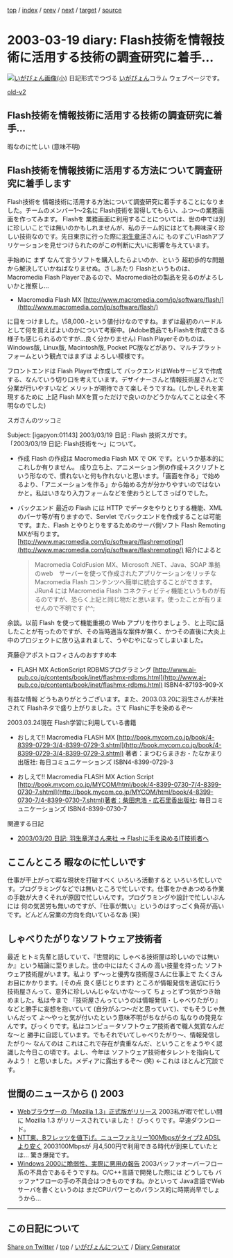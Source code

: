 [top](https://igapyon.github.io/diary/) 
 / [index](https://igapyon.github.io/diary/2003/index.html) 
 / [prev](https://igapyon.github.io/diary/2003/ig030312.html) 
 / [next](https://igapyon.github.io/diary/2003/ig030320.html) 
 / [target](https://igapyon.github.io/diary/2003/ig030319.html) 
 / [source](https://github.com/igapyon/diary/blob/gh-pages/2003/ig030319.html.src.md) 

2003-03-19 diary: Flash技術を情報技術に活用する技術の調査研究に着手…
=====================================================================================================
[![いがぴょん画像(小)](https://igapyon.github.io/diary/images/iga200306s.jpg "いがぴょん")](https://igapyon.github.io/diary/memo/memoigapyon.html) 日記形式でつづる [いがぴょん](https://igapyon.github.io/diary/memo/memoigapyon.html)コラム ウェブページです。

[old-v2](ig030319-orig.html)

## Flash技術を情報技術に活用する技術の調査研究に着手…

暇なのに忙しい (意味不明)


## Flash技術を情報技術に活用する方法について調査研究に着手します

Flash技術を 情報技術に活用する方法について調査研究に着手することになりました。チームのメンバー1～2名に
Flash技術を習得してもらい、ふつ～の業務画面を作ってみます。
Flashを 業務画面に利用することについては、世の中では別に珍しいことでは無いのかもしれませんが、私のチーム的にはとても興味深く珍しい技術なのです。先日東京に行った際に[羽生章洋](http://d.hatena.ne.jp/habuakihiro/)さんに ものすごいFlashアプリケーションを見せつけられたのがこの判断に大いに影響を与えています。

手始めに まず なんて言うソフトを購入したらよいのか、という 超初歩的な問題から解決していかねばなりませぬ。さしあたり
Flashというものは、Macromedia Flash Playerであるので、Macromedia社の製品を見るのがよろしいかと推察し…

* Macromedia Flash MX
  [http://www.macromedia.com/jp/software/flash/](http://www.macromedia.com/jp/software/flash/)

に目をつけました。\58,000.-という値付けなのですね。まずは最初のハードルとして何を買えばよいのかについて考察中。(Adobe商品でもFlashを作成できる様子も感じられるのですが…良く分かりません)
Flash Playerそのものは、Windows版, Linux版, Macintosh版, Pocket PC版などがあり、マルチプラットフォームという観点ではまずは よろしい模様です。

フロントエンドは Flash Playerで作成して バックエンドはWebサービスで作成する、なんていう切り口を考えています。デザイナーさんと情報技術屋さんとで分業が行いやすいなど メリットが期待できて楽しそうですね。(しかしそれを実現するために 上記 Flash MXを買っただけで良いのかどうかなんてことは全く不明なのでした)

スガさんのツッコミ

Subject:  [igapyon:01143] 2003/03/19 日記 : Flash 技術スガです。「2003/03/19 日記: Flash技術を～」について。

* 作成
  Flash の作成は Macromedia Flash MX で OK です。というか基本的にこれしか有りません。
  成り立ち上、アニメーション側の作成＋スクリプトという形なので、慣れないと何も作れないと思います。「画面を作る」で始めるより、「アニメーションを作る」から始める方が分かりやすいのではないかと。私はいきなり入力フォームなどを使おうとしてさっぱりでした。
  
* バックエンド
  最近の Flash には HTTP でデータをやりとりする機能、XML のパーサ等が有りますので、Servlet
  でバックエンドを作成することは可能です。また、Flash とやりとりをするためのサーバ側ソフト
  Flash Remoting MXが有ります。
  [http://www.macromedia.com/jp/software/flashremoting/](http://www.macromedia.com/jp/software/flashremoting/)
  紹介によると
  > Macromedia ColdFusion MX、Microsoft .NET、Java、SOAP 準拠のweb　サーバーを使って作成されたアプリケーションをリッチな
  Macromedia Flash コンテンツへ簡単に統合することができます。
  JRun4 には Macromedia Flash コネクティビティ機能というものが有るのですが、恐らく上記と同じ物だと思います。使ったことが有りませんので不明です
  (^^;

余談。以前 Flash を使って機能重視の Web アプリを作りましょう、と上司に話したことが有ったのですが、その当時適当な案件が無く、かつその直後に大炎上中のプロジェクトに放り込まれまして、うやむやになってしまいました。

斉藤＠アポストロフィさんのおすすめ本

* FLASH MX ActionScript RDBMSプログラミング
  [http://www.ai-pub.co.jp/contents/book/inet/flashmx-rdbms.html](http://www.ai-pub.co.jp/contents/book/inet/flashmx-rdbms.html)
  ISBN4-87193-909-X

有益な情報 どうもありがとうございます。また、2003.03.20に羽生さんが来社されて Flashネタで盛り上がりました。さて Flashに手を染めるぞ～

2003.03.24現在 Flash学習に利用している書籍

* おしえて!! Macromedia FLASH MX
  [http://book.mycom.co.jp/book/4-8399-0729-3/4-8399-0729-3.shtml](http://book.mycom.co.jp/book/4-8399-0729-3/4-8399-0729-3.shtml)
  著者：まつむらまきお・たなかまり
  出版社: 毎日コミュニケーションズ
  ISBN4-8399-0729-3
  
* おしえて!! Macromedia FLASH MX Action Script
  [http://book.mycom.co.jp/MYCOM/html/book/4-8399-0730-7/4-8399-0730-7.shtml](http://book.mycom.co.jp/MYCOM/html/book/4-8399-0730-7/4-8399-0730-7.shtml)著者：柴田忠浩・広石里香出版社: 毎日コミュニケーションズ
  ISBN4-8399-0730-7

関連する日記

* [2003/03/20 日記: 羽生章洋さん来社 → Flashに手を染めるIT技術者へ](ig030320.html)

## ここんところ 暇なのに忙しいです

仕事が干上がって暇な現状を打破すべく いろいろ活動すると いろいろ忙しいです。プログラミングなどでは無いところで忙しいです。仕事をかきあつめる作業の手数が大きくそれが原因で忙しいんです。プログラミングや設計で忙しいぶんには 何の気苦労も無いのですが、『仕事が無い』というのはすっごく負荷が高いです。どんどん営業の方向を向いているなあ (笑)

## しゃべりたがりなソフトウェア技術者

最近 ヒトミ先輩と話していて、『世間的に しゃべる技術屋は珍しいのでは無いか』という結論に至りました。世の中にはたくさんの 高い技量を持った ソフトウェア技術屋がいます。私より ず～っと優秀な技術屋さんに仕事上で たくさん お目にかかります。(その点 良く感じとります) ところが情報発信を適切に行う技術屋さんって、意外に珍しいんじゃないかな～って ちょっとずつ気がつき始めました。私は今まで  『技術屋さんっていうのは情報発信・しゃべりたがり』などと勝手に妄想を抱いていて
(自分がふつ～だと思っていて)、でもそうじゃ無いんだって よ～やっと気が付いたという意味不明がちながらの 私なりの発見なんです。びっくりです。私はコンピュータソフトウェア技術者で職人気質なんだな～と 勝手に自認しています。でもそれでいてしゃべりたがり～、情報発信したがり～ なんてのは これはこれで存在が貴重なんだ、ということをようやく認識した今日この頃です。よし、今年は ソフトウェア技術者タレントを指向してみよう！ と思いました。メディアに露出するぞ～
(笑) ←これは ほとんど冗談です。

## 世間のニュースから () 2003

* [Webブラウザーの「Mozilla 1.3」正式版がリリース](http://internet.watch.impress.co.jp/www/article/2003/0314/mozilla.htm)  2003私が暇で忙しい間に Mozilla 1.3 がリリースされていました！ びっくりです。早速ダウンロード。
* [NTT東、Bフレッツを値下げ。ニューファミリー100Mbpsがタイプ2 ADSLより安く](http://www.zdnet.co.jp/broadband/0303/18/lp07.html)  2003100Mbpsが 月4,500円で利用できる時代が到来していたとは… 驚き爆発です。
* [Windows 2000に脆弱性、実際に悪用の報告](http://www.zdnet.co.jp/news/0303/18/nebt_18.html)  2003バッファオーバーフロー系の不具合であるそうですね。C/C++言語で開発した際には どうしても バッファ*フローの手の不具合はつきものですね。かといって Java言語でWebサーバを書くというのは まだCPUパワーとのバランス的に時期尚早でしょうから…

----------------------------------------------------------------------------------------------------

## この日記について

[Share on Twitter](https://twitter.com/intent/tweet?hashtags=igapyon%2Cdiary%2C%E3%81%84%E3%81%8C%E3%81%B4%E3%82%87%E3%82%93&text=Flash%E6%8A%80%E8%A1%93%E3%82%92%E6%83%85%E5%A0%B1%E6%8A%80%E8%A1%93%E3%81%AB%E6%B4%BB%E7%94%A8%E3%81%99%E3%82%8B%E6%8A%80%E8%A1%93%E3%81%AE%E8%AA%BF%E6%9F%BB%E7%A0%94%E7%A9%B6%E3%81%AB%E7%9D%80%E6%89%8B%E2%80%A6&url=https%3A%2F%2Figapyon.github.io%2Fdiary%2F2003%2Fig030319.html) / [top](https://igapyon.github.io/diary/) / [いがぴょんについて](https://igapyon.github.io/diary/memo/memoigapyon.html) / [Diary Generator](https://github.com/igapyon/igapyonv3)
